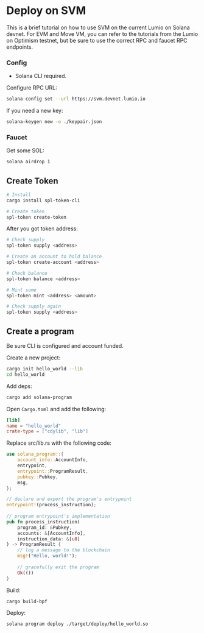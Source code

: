# Deploy on SVM

This is a brief tutorial on how to use SVM on the current Lumio on Solana devnet. For EVM and Move VM, you can refer to the tutorials from the Lumio on Optimism testnet, but be sure to use the correct RPC and faucet RPC endpoints.

### Config

* Solana CLI required.

Configure RPC URL:

```bash
solana config set --url https://svm.devnet.lumio.io
```

If you need a new key:

```bash
solana-keygen new -o ./keypair.json
```

### Faucet

Get some SOL:

```bash
solana airdrop 1
```

## Create Token

```bash
# Install 
cargo install spl-token-cli

# Create token
spl-token create-token
```

After you got token address:

```bash
# Check supply
spl-token supply <address>

# Create an account to hold balance
spl-token create-account <address>

# Check balance
spl-token balance <address>

# Mint some
spl-token mint <address> <amount>

# Check supply again
spl-token supply <address>
```

## Create a program

Be sure CLI is configured and account funded.

Create a new project:

```bash
cargo init hello_world --lib
cd hello_world
```

Add deps:

```bash
cargo add solana-program
```

Open `Cargo.toml` and add the following:

```toml
[lib]
name = "hello_world"
crate-type = ["cdylib", "lib"]
```

Replace src/lib.rs with the following code:

```rust
use solana_program::{
    account_info::AccountInfo,
    entrypoint,
    entrypoint::ProgramResult,
    pubkey::Pubkey,
    msg,
};

// declare and export the program's entrypoint
entrypoint!(process_instruction);
 
// program entrypoint's implementation
pub fn process_instruction(
    program_id: &Pubkey,
    accounts: &[AccountInfo],
    instruction_data: &[u8]
) -> ProgramResult {
    // log a message to the blockchain
    msg!("Hello, world!");
 
    // gracefully exit the program
    Ok(())
}

```

Build:

```bash
cargo build-bpf
```

Deploy:

```bash
solana program deploy ./target/deploy/hello_world.so
```
